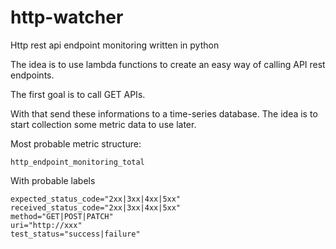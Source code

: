 # http-watcher
Http rest api endpoint monitoring written in python

The idea is to use lambda functions to create an easy way of calling API rest endpoints.

The first goal is to call GET APIs.

With that send these informations to a time-series database. The idea is to start collection some metric data to use later.

Most probable metric structure:

```
http_endpoint_monitoring_total
```
With probable labels
```
expected_status_code="2xx|3xx|4xx|5xx"
received_status_code="2xx|3xx|4xx|5xx"
method="GET|POST|PATCH"
uri="http://xxx"
test_status="success|failure"
```
